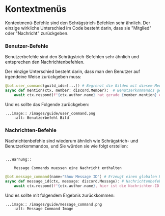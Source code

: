 # Kontextmenüs
Kontextmenü-Befehle sind den Schrägstrich-Befehlen sehr ähnlich. Der einzige wirkliche Unterschied im Code besteht darin, dass sie "Mitglied" oder "Nachricht" zurückgeben.

### Benutzer-Befehle
Benutzerbefehle sind den Schrägstrich-Befehlen sehr ähnlich und entsprechen den Nachrichtenbefehlen.

Der einzige Unterschied besteht darin, dass man den Benutzer auf irgendeine Weise zurückgeben muss:

```py
@bot.user_command(guild_ids=[...]) # Begrenzt die Gilden mit diesem Menü  
async def mention(ctx, member: discord.Member):  # Benutzerkommandos geben das Mitglied zurück
    await ctx.respond(f"{ctx.author.name} hat gerade {member.mention} erwähnt!")
```

Und es sollte das Folgende zurückgeben:
```{eval-rst}
...image:: /images/guide/user_command.png
    :alt: Benutzerbefehl Bild
```

### Nachrichten-Befehle
Nachrichtenbefehle sind wiederum ähnlich wie Schrägstrich- und Benutzerkommandos, und Sie würden sie wie folgt erstellen:

```{eval-rst}

...Warnung::

    Message Commands muessen eine Nachricht enthalten

```
```py
@bot.message_command(name="Show Message ID") # Erzeugt einen globalen Nachrichtenbefehl
async def message_id(ctx, message: discord.Message): # Nachrichtenbefehle geben die Nachricht zurück
    await ctx.respond(f"{ctx.author.name}, hier ist die Nachrichten-ID: {message.id}!")
```

Und es sollte mit folgendem Ergebnis zurückkommen:
```{eval-rst}
...image:: /images/guide/message_command.png
    :alt: Message Command Image
```
